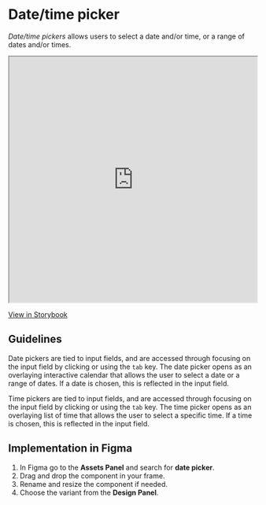 # Date/time picker

_Date/time pickers_ allows users to select a date and/or time, or a range of dates and/or times.

<iframe 
        class="sb-iframe"
        src="
        https://storybook.eds.equinor.com/iframe.html?globals=&args=&id=inputs-dates-daterangepicker--introduction
        "
        width="100%"
        height="500"
        frameborder="1"
        ></iframe>

[View in Storybook](https://storybook.eds.equinor.com/?path=/docs/inputs-dates-daterangepicker--docs)

## Guidelines

Date pickers are tied to input fields, and are accessed through focusing on the input field by clicking or using the `tab` key. The date picker opens as an overlaying interactive calendar that allows the user to select a date or a range of dates. If a date is chosen, this is reflected in the input field.

Time pickers are tied to input fields, and are accessed through focusing on the input field by clicking or using the `tab` key. The time picker opens as an overlaying list of time that allows the user to select a specific time. If a time is chosen, this is reflected in the input field.

## Implementation in Figma

1. In Figma go to the **Assets Panel** and search for **date picker**.
2. Drag and drop the component in your frame.
3. Rename and resize the component if needed.
4. Choose the variant from the **Design Panel**.
